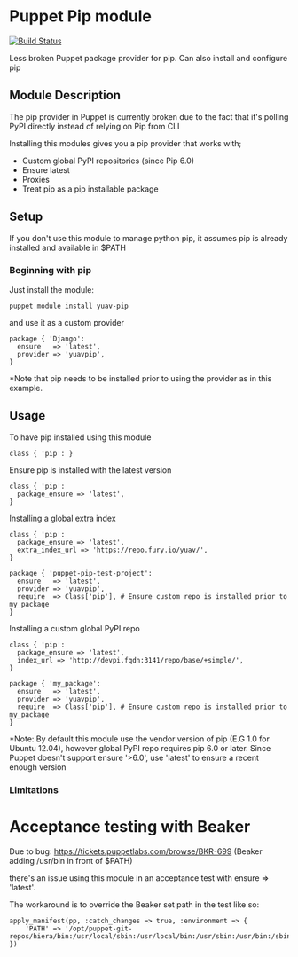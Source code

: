 Puppet Pip module
=================

[![Build Status](https://travis-ci.org/Yuav/puppet-pip.svg)](https://travis-ci.org/yuav/puppet-pip)

Less broken Puppet package provider for pip. Can also install and configure pip

## Module Description

The pip provider in Puppet is currently broken due to the fact that it's polling PyPI directly instead of relying on Pip from CLI

Installing this modules gives you a pip provider that works with;

 * Custom global PyPI repositories (since Pip 6.0)
 * Ensure latest
 * Proxies
 * Treat pip as a pip installable package

## Setup

If you don't use this module to manage python pip, it assumes pip is already installed and available in $PATH

### Beginning with pip

Just install the module:

    puppet module install yuav-pip

and use it as a custom provider

    package { 'Django':
      ensure   => 'latest',
      provider => 'yuavpip',
    }

*Note that pip needs to be installed prior to using the provider as in this example.

## Usage

To have pip installed using this module

    class { 'pip': }

Ensure pip is installed with the latest version

    class { 'pip':
      package_ensure => 'latest',
    }

Installing a global extra index

    class { 'pip':
      package_ensure => 'latest',
      extra_index_url => 'https://repo.fury.io/yuav/',
    }

    package { 'puppet-pip-test-project':
      ensure   => 'latest',
      provider => 'yuavpip',
      require  => Class['pip'], # Ensure custom repo is installed prior to my_package
    }

Installing a custom global PyPI repo

    class { 'pip':
      package_ensure => 'latest',
      index_url => 'http://devpi.fqdn:3141/repo/base/+simple/',
    }

    package { 'my_package':
      ensure   => 'latest',
      provider => 'yuavpip',
      require  => Class['pip'], # Ensure custom repo is installed prior to my_package
    }


*Note: By default this module use the vendor version of pip (E.G 1.0 for Ubuntu 12.04),
however global PyPI repo requires pip 6.0 or later. Since Puppet doesn't support ensure '>6.0',
use 'latest' to ensure a recent enough version

### Limitations

# Acceptance testing with Beaker

Due to bug: https://tickets.puppetlabs.com/browse/BKR-699 (Beaker adding /usr/bin in front of $PATH)

there's an issue using this module in an acceptance test with ensure => 'latest'.

The workaround is to override the Beaker set path in the test like so:

    apply_manifest(pp, :catch_changes => true, :environment => {
        'PATH' => '/opt/puppet-git-repos/hiera/bin:/usr/local/sbin:/usr/local/bin:/usr/sbin:/usr/bin:/sbin:/bin:/usr/games:/usr/local/games'
    })

